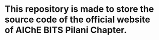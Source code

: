 # This repository is made to store the source code of the official website of AIChE BITS Pilani Chapter.
